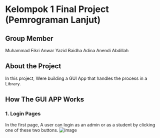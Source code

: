 # Kelompok 1 Final Project (Pemrograman Lanjut)

## Group Member
Muhammad Fikri Anwar
Yazid Baidha Adina
Anendi Abdillah

## About the Project
In this project, Were building a GUI App that handles the process in a Library. <br>

## How The GUI APP Works

### 1. Login Pages
In the first page, A user can login as an admin or as a student by clicking one of these two buttons. 
![image](https://github.com/user-attachments/assets/7627615e-65df-4c13-8eef-f219016c89a3)
